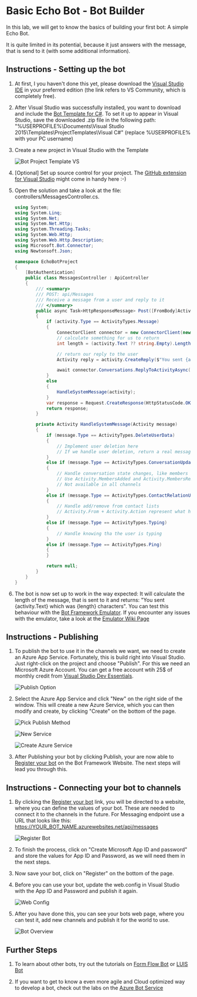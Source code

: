 # Basic Echo Bot - Bot Builder #

In this lab, we will get to know the basics of building your first bot: A simple Echo Bot. 

It is quite limited in its potential, because it just answers with the message, that is send to it (with some additional information).

## Instructions - Setting up the bot ##

1. At first, I you haven't done this yet, please download the [Visual Studio IDE](https://www.visualstudio.com/vs/) in your preferred edition (the link refers to VS Community, which is completely free).

1. After Visual Studio was successfully installed, you want to download and include the [Bot Template for C#](http://aka.ms/bf-bc-vstemplate). To set it up to appear in Visual Studio, save the downloaded .zip file in the following path: "%USERPROFILE%\Documents\Visual Studio 2015\Templates\ProjectTemplates\Visual C#\" (replace %USERPROFILE% with your PC username)

1. Create a new project in Visual Studio with the Template 
    
    ![Bot Project Template VS](./_images/1_ProjectTemplate.png)

1. [Optional] Set up source control for your project. The [GitHub extension for Visual Studio](https://visualstudio.github.com/) might come in handy here :-)

1. Open the solution and take a look at the file: controllers/MessagesController.cs. 

    ```C# 
    using System;
    using System.Linq;
    using System.Net;
    using System.Net.Http;
    using System.Threading.Tasks;
    using System.Web.Http;
    using System.Web.Http.Description;
    using Microsoft.Bot.Connector;
    using Newtonsoft.Json;

    namespace EchoBotProject
    {
        [BotAuthentication]
        public class MessagesController : ApiController
        {
            /// <summary>
            /// POST: api/Messages
            /// Receive a message from a user and reply to it
            /// </summary>
            public async Task<HttpResponseMessage> Post([FromBody]Activity activity)
            {
                if (activity.Type == ActivityTypes.Message)
                {
                    ConnectorClient connector = new ConnectorClient(new Uri(activity.ServiceUrl));
                    // calculate something for us to return
                    int length = (activity.Text ?? string.Empty).Length;

                    // return our reply to the user
                    Activity reply = activity.CreateReply($"You sent {activity.Text} which was {length} characters");

                    await connector.Conversations.ReplyToActivityAsync(reply);
                }
                else
                {
                    HandleSystemMessage(activity);
                }
                var response = Request.CreateResponse(HttpStatusCode.OK);
                return response;
            }

            private Activity HandleSystemMessage(Activity message)
            {
                if (message.Type == ActivityTypes.DeleteUserData)
                {
                    // Implement user deletion here
                    // If we handle user deletion, return a real message
                }
                else if (message.Type == ActivityTypes.ConversationUpdate)
                {
                    // Handle conversation state changes, like members being added and removed
                    // Use Activity.MembersAdded and Activity.MembersRemoved and Activity.Action for info
                    // Not available in all channels
                }
                else if (message.Type == ActivityTypes.ContactRelationUpdate)
                {
                    // Handle add/remove from contact lists
                    // Activity.From + Activity.Action represent what happened
                }
                else if (message.Type == ActivityTypes.Typing)
                {
                    // Handle knowing tha the user is typing
                }
                else if (message.Type == ActivityTypes.Ping)
                {
                }

                return null;
            }
        }
    }
    ```
1. The bot is now set up to work in the way expected: It will calculate the length of the message, that is sent to it and returns: "You sent {activity.Text} which was {length} characters". You can test this behaviour with the [Bot Framework Emulator](https://emulator.botframework.com/). If you encounter any issues with the emulator, take a look at the [Emulator Wiki Page](https://github.com/microsoft/botframework-emulator/wiki/Getting-Started)

## Instructions - Publishing ##

1. To publish the bot to use it in the channels we want, we need to create an Azure App Service. Fortunately, this is build right into Visual Studio. Just right-click on the project and choose "Publish". For this we need an Microsoft Azure Account. You can get a free account wtih 25$ of monthly credit from [Visual Studio Dev Essentials](https://www.visualstudio.com/dev-essentials/).

    ![Publish Option](./_images/2_Publish_Option.png)
    
1. Select the Azure App Service and click "New" on the right side of the window. This will create a new Azure Service, which you can then modify and create, by clicking "Create" on the bottom of the page.

    ![Pick Publish Method](./_images/3_PickPublishMethod.png)
    
    ![New Service](./_images/3_NewService.png)

    ![Create Azure Service](./_images/4_CreateAzureService.png)

1. After Publishing your bot by clicking Publish, your are now able to [Register your bot](https://dev.botframework.com/bots/new) on the Bot Framework Website. The next steps will lead you through this.

## Instructions - Connecting your bot to channels ##

1. By clicking the [Register your bot](https://dev.botframework.com/bots/new) link, you will be directed to a website, where you can define the values of your bot. These are needed to connect it to the channels in the future. For Messaging endpoint use a URL that looks like this: https://YOUR_BOT_NAME.azurewebsites.net/api/messages

    ![Register Bot](./_images/5_RegisterBot.png)

1. To finish the process, click on "Create Microsoft App ID and password" and store the values for App ID and Password, as we will need them in the next steps.

1. Now save your bot, click on "Register" on the bottom of the page.

1. Before you can use your bot, update the web.config in Visual Studio with the App ID and Password and publish it again.

    ![Web Config](./_images/6_WebConfig.png)

1. After you have done this, you can see your bots web page, where you can test it, add new channels and publish it for the world to use. 
    
    ![Bot Overview](./_images/7_BotOverview.png)

## Further Steps ##

1. To learn about other bots, try out the tutorials on [Form Flow Bot](https://github.com/Danielius1012/BotLabs/tree/master/Bot_Builder/2_Form_Flow_Bot) or [LUIS Bot](https://github.com/Danielius1012/BotLabs/tree/master/Bot_Builder/3_LUIS_Bot)

1. If you want to get to know a even more agile and Cloud optimized way to develop a bot, check out the labs on the [Azure Bot Service](https://github.com/Danielius1012/BotLabs/tree/master/Azure_Bot_Service)